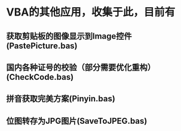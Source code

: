 # VBA的其他应用，收集于此，目前有
## 获取剪贴板的图像显示到Image控件(PastePicture.bas)
## 国内各种证号的校验（部分需要优化重构）(CheckCode.bas)
## 拼音获取完美方案(Pinyin.bas)
## 位图转存为JPG图片(SaveToJPEG.bas)